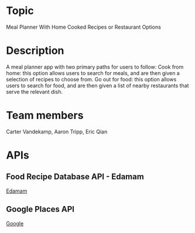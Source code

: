 # Topic

Meal Planner With Home Cooked Recipes or Restaurant Options

# Description

A meal planner app with two primary paths for users to follow:
Cook from home: this option allows users to search for meals, and are then given a selection of recipes to choose from.
Go out for food: this option allows users to search for food, and are then given a list of nearby restaurants that serve the relevant dish.

# Team members

Carter Vandekamp, Aaron Tripp, Eric Qian

# APIs

## Food Recipe Database API - Edamam

[Edamam](https://www.edamam.com/)

## Google Places API

[Google](https://developers.google.com/maps/documentation/places/web-service/search-nearby)
